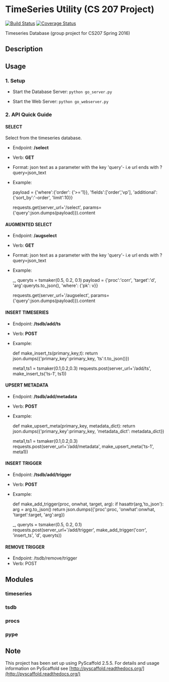 
TimeSeries Utility (CS 207 Project)
========
[![Build Status](https://travis-ci.org/CS207Project/cs207project.svg?branch=master)](https://travis-ci.org/CS207Project/cs207project)
[![Coverage Status](https://coveralls.io/repos/github/CS207Project/cs207project/badge.svg?branch=master)](https://coveralls.io/github/CS207Project/cs207project?branch=master)

Timeseries Database (group project for CS207 Spring 2016)

Description
-----------

Usage
-----

### 1. Setup

- Start the Database Server: `python go_server.py`

- Start the Web Server: `python go_webserver.py`

### 2. API Quick Guide

#### SELECT
Select from the timeseries database.

- Endpoint: **/select**
- Verb: **GET**
- Format: json text as a parameter with the key 'query'- i.e url ends with ?query=json_text
- Example:


    payload = {'where':{'order': {'>='1}},
        'fields':['order','vp'],
        'additional':{'sort_by':'-order',
        'limit':10}}

    requests.get(server_url+'/select',
        params={'query':json.dumps(payload)}).content

#### AUGMENTED SELECT
- Endpoint: **/augselect**
- Verb: **GET**
- Format: json text as a parameter with the key 'query'- i.e url ends with ?query=json_text
- Example:


    _, queryts = tsmaker(0.5, 0.2, 0.1)
    payload = {'proc':'corr',
        'target':'d',
        'arg':queryts.to_json(),
        'where': {'pk': v}}

    requests.get(server_url+'/augselect',
        params={'query':json.dumps(payload)}).content

#### INSERT TIMESERIES
- Endpoint: **/tsdb/add/ts**
- Verb: **POST**
- Example:


    def make_insert_ts(primary_key,t):
        return json.dumps({'primary_key':primary_key,
            'ts':t.to_json()})

    meta1,ts1 = tsmaker(0.1,0.2,0.3)
    requests.post(server_url+'/add/ts',
                  make_insert_ts('ts-1', ts1))


#### UPSERT METADATA
- Endpoint: **/tsdb/add/metadata**
- Verb: **POST**
- Example:


    def make_upsert_meta(primary_key, metadata_dict):
        return json.dumps({'primary_key':primary_key,
            'metadata_dict': metadata_dict})

    meta1,ts1 = tsmaker(0.1,0.2,0.3)
    requests.post(server_url+'/add/metadata',
        make_upsert_meta('ts-1', meta1))

#### INSERT TRIGGER
- Endpoint: **/tsdb/add/trigger**
- Verb: **POST**
- Example:


    def make_add_trigger(proc, onwhat, target, arg):
        if hasattr(arg,'to_json'):
            arg = arg.to_json()
        return json.dumps({'proc':proc,
            'onwhat':onwhat,
            'target':target,
            'arg':arg})

    _, queryts = tsmaker(0.5, 0.2, 0.1)
    requests.post(server_url+'/add/trigger',
        make_add_trigger('corr', 'insert_ts', 'd', queryts))

#### REMOVE TRIGGER

- Endpoint: /tsdb/remove/trigger
- Verb: POST


Modules
-------

### timeseries


### tsdb


### procs


### pype


Note
-----

This project has been set up using PyScaffold 2.5.5. For details and usage
information on PyScaffold see [http://pyscaffold.readthedocs.org/](http://pyscaffold.readthedocs.org/)
